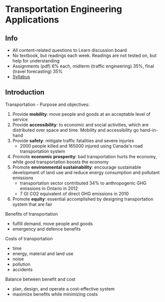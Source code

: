 # Transportation Engineering Applications

## Info

- All content-related questions to Learn discussion board
- No textbook, but readings each week. Readings are not tested on, but help for understanding
- Assignments (pdf) 6% each, midterm (traffic engineering) 35%, final (travel forecasting) 35%
- [Syllabus](https://benklassen77.github.io/documents/courses/transpo/341syllabus.pdf)

## Introduction

Transportation - Purpose and objectives:

1. Provide **mobility**: move people and goods at an acceptable level of service
2. Provide **accessibility**: to economic and social activities, which are distributed over space and time. Mobility and accessibility go hand-in-hand
3. Provide **safety**: mitigate traffic fatalities and severe injuries
   - 2000 people killed and 165000 injured using Canada's road transportation system
4. Promote **economic prosperity**: bad transportation hurts the economy, while good transportation boosts the economy
5. Promote **environmental sustainability**: encourage sustainable development of land use and reduce energy consumption and pollutant emissions
   - transportation sector contributed 34% to anthropogenic GHG emissions in Ontario in 2012
   - 7 Gt CO2 equivalent of direct GHG emissions in 2010
6. Promote **equity**: essential accomplished by designing transportation system that are fair

Benefits of transportation

- fulfill demand, move people and goods
- emergency and defence benefits

Costs of transportation

- time
- energy, material and land use
- noise
- pollution
- accidents

Balance between benefit and cost

- plan, design, and operate a cost-effective system
- maximize benefits while minimizing costs
